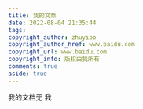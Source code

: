```yaml
---
title: 我的文章
date: 2022-08-04 21:35:44
tags:
copyright_author: zhuyibo
copyright_author_href: www.baidu.com
copyright_url: www.baidu.com
copyright_info: 版权由我所有
comments: true
aside: true
---
```


我的文档无  我  